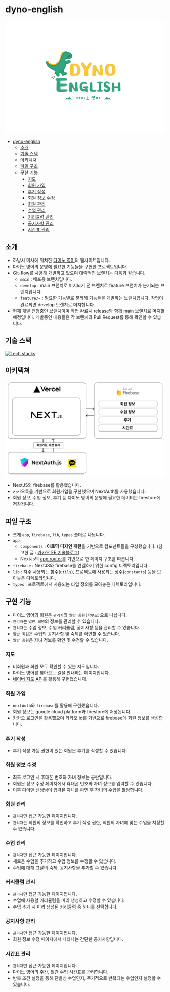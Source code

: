# dyno-english
![dyno-english](public/images/image-dyno-english-full.webp)

- [dyno-english](#dyno-english)
  - [소개](#소개)
  - [기술 스택](#기술-스택)
  - [아키텍쳐](#아키텍쳐)
  - [파일 구조](#파일-구조)
  - [구현 기능](#구현-기능)
    - [지도](#지도)
    - [회원 가입](#회원-가입)
    - [후기 작성](#후기-작성)
    - [회원 정보 수정](#회원-정보-수정)
    - [회원 관리](#회원-관리)
    - [수업 관리](#수업-관리)
    - [커리큘럼 관리](#커리큘럼-관리)
    - [공지사항 관리](#공지사항-관리)
    - [시간표 관리](#시간표-관리)

## 소개
- 하남시 미사에 위치한 [다이노 영어](https://naver.me/FNuOZAku)의 웹사이트입니다.
- 다이노 영어의 운영에 필요한 기능들을 구현한 프로젝트입니다.
- Git-flow를 사용해 개발하고 있으며 대략적인 브랜치는 다음과 같습니다.
  - `main` : 배포용 브랜치입니다.
  - `develop` : main 브랜치로 머지되기 전 브랜치로 feature 브랜치가 분기되는 브랜치입니다.
  - `feature/~` : 필요한 기능별로 분리해 기능들을 개발하는 브랜치입니다. 작업이 완료되면 develop 브랜치로 머지합니다.
- 현재 개발 진행중인 브랜치이며 작업 완료시 release와 함께 main 브랜치로 머지할 예정입니다. 개발중인 내용들은 각 브랜치와 Pull Request를 통해 확인할 수 있습니다.

## 기술 스택
[![Tech stacks](https://skillicons.dev/icons?i=ts,nextjs,vercel,firebase,styledcomponents)](https://skillicons.dev)

## 아키텍쳐
![infrastructure](public/images/image-infrastructure.png)
- NextJS와 firebase를 활용했습니다.
- 카카오톡을 기반으로 회원가입을 구현했으며 NextAuth를 사용했습니다.
- 회원 정보, 수업 정보, 후기 등 다이노 영어의 운영에 필요한 데이터는 firestore에 저장됩니다.
  
## 파일 구조
- 크게 `app`, `firebase`, `lib`, `types` 폴더로 나뉩니다.
- `app`
  - `components` : **아토믹 디자인 패턴**을 기반으로 컴포넌트들을 구성했습니다. (참고한 글 : [카카오 FE 기술블로그](https://fe-developers.kakaoent.com/2022/220505-how-page-part-use-atomic-design-system/))
  - NextJs의 [app router](https://nextjs.org/docs/app/building-your-application/routing)를 기반으로 한 페이지 구조를 따릅니다.
- `firebase` : NextJS와 firebase를 연결하기 위한 config 디렉토리입니다.
- `lib` : 자주 사용되는 함수(`utils`), 프로젝트에 사용되는 상수(`constants`) 등을 모아놓은 디렉토리입니다.
- `types` : 프로젝트에서 사용되는 타입 정의를 모아놓은 디렉토리입니다.

## 구현 기능
- 다이노 영어의 회원은 `관리자`와 `일반 회원(학부모)`으로 나뉩니다.
- `관리자`는 `일반 회원`의 정보를 관리할 수 있습니다.
- `관리자`는 수업 정보, 수업 커리큘럼, 공지사항 등을 관리할 수 있습니다.
- `일반 회원`은 수업의 공지사항 및 숙제를 확인할 수 있습니다.
- `일반 회원`은 자녀 정보를 확인 및 수정할 수 있습니다.

### 지도
- 비회원과 회원 모두 확인할 수 있는 지도입니다.
- 다이노 영어를 찾아오는 길을 안내하는 페이지입니다.
- [네이버 지도 API](https://navermaps.github.io/maps.js.ncp/)를 활용해 구현했습니다.

### 회원 가입
- `nextAuth`와 `firebase`를 활용해 구현했습니다.
- 회원 정보는 google cloud platform과 firestore에 저장됩니다.
- 카카오 로그인을 활용했으며 카카오 id를 기반으로 firebase에 회원 정보를 생성합니다.

### 후기 작성
- 후기 작성 가능 권한이 있는 회원은 후기를 작성할 수 있습니다.

### 회원 정보 수정
- 최초 로그인 시 휴대폰 번호와 자녀 정보는 공란입니다.
- 회원은 정보 수정 페이지에서 휴대폰 번호와 자녀 정보를 입력할 수 있습니다.
- 이후 다이앤 선생님이 입력된 자녀를 확인 후 자녀의 수업을 할당합니다.

### 회원 관리
- `관리자`만 접근 가능한 페이지입니다.
- `관리자`는 회원의 정보를 확인하고 후기 작성 권한, 회원의 자녀에 맞는 수업을 지정할 수 있습니다.

### 수업 관리
- `관리자`만 접근 가능한 페이지입니다.
- 새로운 수업을 추가하고 수업 정보를 수정할 수 있습니다.
- 수업에 대해 그날의 숙제, 공지사항을 추가할 수 있습니다.

### 커리큘럼 관리
- `관리자`만 접근 가능한 페이지입니다.
- 수업에 사용할 커리큘럼을 미리 생성하고 수정할 수 있습니다.
- 수업 추가 시 미리 생성된 커리큘럼 중 하나를 선택합니다.

### 공지사항 관리
- `관리자`만 접근 가능한 페이지입니다.
- 회원 정보 수정 페이지에서 나타나는 간단한 공지사항입니다.

### 시간표 관리
- `관리자`만 접근 가능한 페이지입니다.
- 다이노 영어의 주간, 월간 수업 시간표를 관리합니다.
- 반복 조건 설정을 통해 단발성 수업인지, 주기적으로 반복되는 수업인지 설정할 수 있습니다.